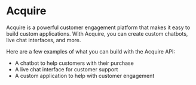 # Acquire

Acquire is a powerful customer engagement platform that makes it easy to build
custom applications. With Acquire, you can create custom chatbots, live chat
interfaces, and more.

Here are a few examples of what you can build with the Acquire API:

- A chatbot to help customers with their purchase
- A live chat interface for customer support
- A custom application to help with customer engagement
